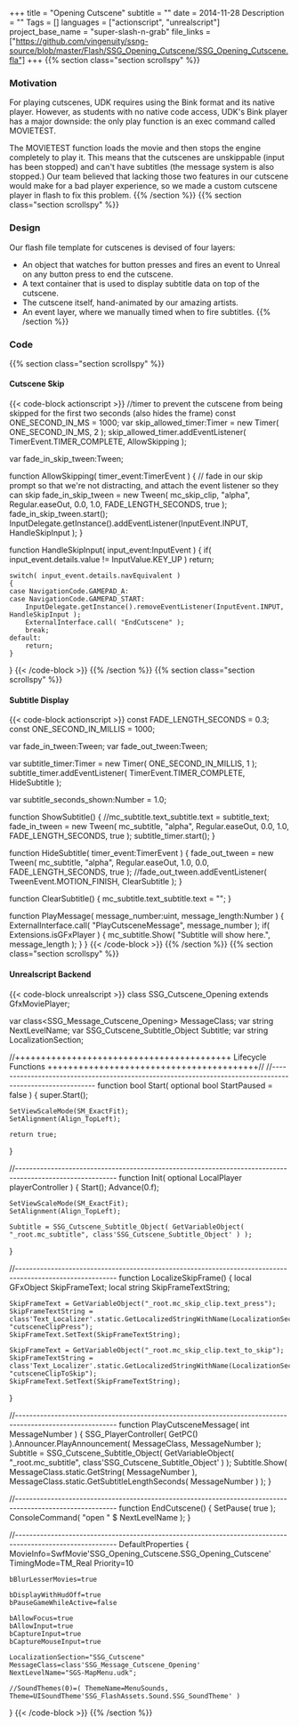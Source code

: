 +++
title = "Opening Cutscene"
subtitle = ""
date = 2014-11-28
Description = ""
Tags = []
languages = ["actionscript", "unrealscript"]
project_base_name = "super-slash-n-grab"
file_links = ["https://github.com/vingenuity/ssng-source/blob/master/Flash/SSG_Opening_Cutscene/SSG_Opening_Cutscene.fla"]
+++
{{% section class="section scrollspy" %}}
### Motivation
For playing cutscenes, UDK requires using the Bink format and its native player. However, as students with no native code access, UDK's Bink player has a major downside: the only play function is an exec command called MOVIETEST.

The MOVIETEST function loads the movie and then stops the engine completely to play it. This means that the cutscenes are unskippable (input has been stopped) and can't have subtitles (the message system is also stopped.) Our team believed that lacking those two features in our cutscene would make for a bad player experience, so we made a custom cutscene player in flash to fix this problem.
{{% /section %}}
{{% section class="section scrollspy" %}}
### Design
Our flash file template for cutscenes is devised of four layers:

   * An object that watches for button presses and fires an event to Unreal on any button press to end the cutscene.
   * A text container that is used to display subtitle data on top of the cutscene.
   * The cutscene itself, hand-animated by our amazing artists.
   * An event layer, where we manually timed when to fire subtitles.
{{% /section %}}
### Code
{{% section class="section scrollspy" %}}
#### Cutscene Skip
{{< code-block actionscript >}}
//timer to prevent the cutscene from being skipped for the first two seconds (also hides the frame)
const ONE_SECOND_IN_MS = 1000;
var skip_allowed_timer:Timer = new Timer( ONE_SECOND_IN_MS, 2 );
skip_allowed_timer.addEventListener( TimerEvent.TIMER_COMPLETE, AllowSkipping );

var fade_in_skip_tween:Tween;

function AllowSkipping( timer_event:TimerEvent )
{
	// fade in our skip prompt so that we're not distracting, and attach the event listener so they can skip
	fade_in_skip_tween = new Tween( mc_skip_clip, "alpha", Regular.easeOut, 0.0, 1.0, FADE_LENGTH_SECONDS, true );
	fade_in_skip_tween.start();
	InputDelegate.getInstance().addEventListener(InputEvent.INPUT, HandleSkipInput );
}

function HandleSkipInput( input_event:InputEvent )
{
	if( input_event.details.value != InputValue.KEY_UP )
		return;

	switch( input_event.details.navEquivalent )
	{
	case NavigationCode.GAMEPAD_A:
	case NavigationCode.GAMEPAD_START:
		InputDelegate.getInstance().removeEventListener(InputEvent.INPUT, HandleSkipInput );
		ExternalInterface.call( "EndCutscene" );
		break;
	default:
		return;
	}
}
{{< /code-block >}}
{{% /section %}}
{{% section class="section scrollspy" %}}
#### Subtitle Display
{{< code-block actionscript >}}
const FADE_LENGTH_SECONDS = 0.3;
const ONE_SECOND_IN_MILLIS = 1000;

var fade_in_tween:Tween;
var fade_out_tween:Tween;

var subtitle_timer:Timer = new Timer( ONE_SECOND_IN_MILLIS, 1 );
subtitle_timer.addEventListener( TimerEvent.TIMER_COMPLETE, HideSubtitle );

var subtitle_seconds_shown:Number = 1.0;

function ShowSubtitle()
{
	//mc_subtitle.text_subtitle.text = subtitle_text;
	fade_in_tween = new Tween( mc_subtitle, "alpha", Regular.easeOut, 0.0, 1.0, FADE_LENGTH_SECONDS, true );
	subtitle_timer.start();
}

function HideSubtitle( timer_event:TimerEvent )
{
	fade_out_tween = new Tween( mc_subtitle, "alpha", Regular.easeOut, 1.0, 0.0, FADE_LENGTH_SECONDS, true );
	//fade_out_tween.addEventListener( TweenEvent.MOTION_FINISH, ClearSubtitle );
}

function ClearSubtitle()
{
	mc_subtitle.text_subtitle.text = "";
}

function PlayMessage( message_number:uint, message_length:Number )
{
	ExternalInterface.call( "PlayCutsceneMessage", message_number );
	if( Extensions.isGFxPlayer )
	{
		mc_subtitle.Show( "Subtitle will show here.", message_length );
	}
}
{{< /code-block >}}
{{% /section %}}
{{% section class="section scrollspy" %}}
#### Unrealscript Backend
{{< code-block unrealscript >}}
class SSG_Cutscene_Opening extends GfxMoviePlayer;

var class<SSG_Message_Cutscene_Opening> MessageClass;
var string NextLevelName;
var SSG_Cutscene_Subtitle_Object Subtitle;
var string LocalizationSection;


//++++++++++++++++++++++++++++++++++++++++++ Lifecycle Functions +++++++++++++++++++++++++++++++++++++++++//
//----------------------------------------------------------------------------------------------------------
function bool Start( optional bool StartPaused = false )
{
	super.Start();

	SetViewScaleMode(SM_ExactFit);
	SetAlignment(Align_TopLeft);
	
	return true;
}

//----------------------------------------------------------------------------------------------------------
function Init( optional LocalPlayer playerController )
{
	Start();
	Advance(0.f);

	SetViewScaleMode(SM_ExactFit);
	SetAlignment(Align_TopLeft);

	Subtitle = SSG_Cutscene_Subtitle_Object( GetVariableObject( "_root.mc_subtitle", class'SSG_Cutscene_Subtitle_Object' ) );
}

//----------------------------------------------------------------------------------------------------------
function LocalizeSkipFrame()
{
	local GFxObject SkipFrameText;
	local string SkipFrameTextString;

	SkipFrameText = GetVariableObject("_root.mc_skip_clip.text_press");
	SkipFrameTextString = class'Text_Localizer'.static.GetLocalizedStringWithName(LocalizationSection, "cutsceneClipPress");
	SkipFrameText.SetText(SkipFrameTextString);

	SkipFrameText = GetVariableObject("_root.mc_skip_clip.text_to_skip");
	SkipFrameTextString = class'Text_Localizer'.static.GetLocalizedStringWithName(LocalizationSection, "cutsceneClipToSkip");
	SkipFrameText.SetText(SkipFrameTextString);
}

//----------------------------------------------------------------------------------------------------------
function PlayCutsceneMessage( int MessageNumber )
{
	SSG_PlayerController( GetPC() ).Announcer.PlayAnnouncement( MessageClass, MessageNumber );
	Subtitle = SSG_Cutscene_Subtitle_Object( GetVariableObject( "_root.mc_subtitle", class'SSG_Cutscene_Subtitle_Object' ) );
	Subtitle.Show( MessageClass.static.GetString( MessageNumber ), MessageClass.static.GetSubtitleLengthSeconds( MessageNumber ) );
}


//----------------------------------------------------------------------------------------------------------
function EndCutscene()
{
	SetPause( true );
	ConsoleCommand( "open " $ NextLevelName );
}



//----------------------------------------------------------------------------------------------------------
DefaultProperties
{
	MovieInfo=SwfMovie'SSG_Opening_Cutscene.SSG_Opening_Cutscene'
	TimingMode=TM_Real
	Priority=10

	bBlurLesserMovies=true

	bDisplayWithHudOff=true
	bPauseGameWhileActive=false

	bAllowFocus=true
	bAllowInput=true
	bCaptureInput=true
	bCaptureMouseInput=true

	LocalizationSection="SSG_Cutscene"
	MessageClass=class'SSG_Message_Cutscene_Opening'
	NextLevelName="SGS-MapMenu.udk";

	//SoundThemes(0)=( ThemeName=MenuSounds, Theme=UISoundTheme'SSG_FlashAssets.Sound.SSG_SoundTheme' )
}
{{< /code-block >}}
{{% /section %}}
